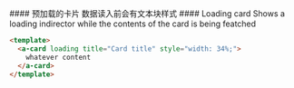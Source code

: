 <cn>
  #### 预加载的卡片
  数据读入前会有文本块样式
</cn>
<us>
  #### Loading card
  Shows a loading indirector while the contents of the card is being featched
</us>

```html
<template>
  <a-card loading title="Card title" style="width: 34%;">
    whatever content
  </a-card>
</template>
```


